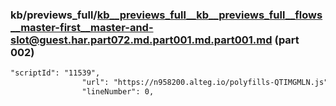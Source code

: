 ### kb/previews_full/kb__previews_full__kb__previews_full__flows__master-first__master-and-slot@guest.har.part072.md.part001.md.part001.md (part 002)

```md
"scriptId": "11539",
                "url": "https://n958200.alteg.io/polyfills-QTIMGMLN.js",
                "lineNumber": 0,

```

```
